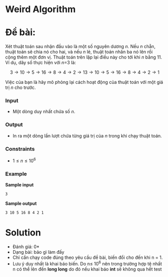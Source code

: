 # Weird Algorithm

# Đề bài:

Xét thuật toán sau nhận đầu vào là một số nguyên dương *n*. Nếu *n* chẵn, thuật toán sẽ chia nó cho hai, và nếu *n* lẻ, thuật toán nhân ba nó lên rồi cộng thêm một đơn vị. Thuật toán trên lặp lại điều này cho tới khi *n* bằng 11. Ví dụ, dãy số thực hiện với *n*=3 là:

$$
3→10→5→16→8→4→2→13→10→5→16→8→4→2→1
$$

Việc của bạn là hãy mô phỏng lại cách hoạt động của thuật toán với một giá trị *n* cho trước.

### Input

- Một dòng duy nhất chứa số *n*.

### Output

- In ra một dòng lần lượt chứa từng giá trị của *n* trong khi chạy thuật toán.

### Constraints

- $1≤n≤10^6$

### Example

**Sample input**

`3`

**Sample output**

`3 10 5 16 8 4 2 1`

# Solution

- Đánh giá: 0*
- Dạng bài: bảo gì làm đấy
- Chỉ cần chạy code đúng theo yêu cầu đề bài, biến đổi cho đến khi n = 1.
- Lưu ý duy nhất là khai báo biến. Do n≤ $10^6$ nên trong trường hợp tệ nhất n có thể lên đến **long long** do đó nếu khai báo **int** sẽ không qua hết test